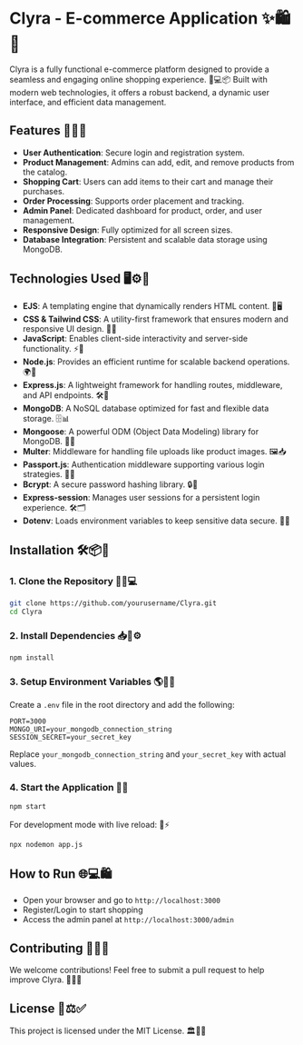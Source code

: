 # Clyra - E-commerce Application ✨🛍️🚀

Clyra is a fully functional e-commerce platform designed to provide a seamless and engaging online shopping experience. 🛒💻📦 Built with modern web technologies, it offers a robust backend, a dynamic user interface, and efficient data management.

## Features 🎯🔧🚀

- **User Authentication**: Secure login and registration system.
- **Product Management**: Admins can add, edit, and remove products from the catalog.
- **Shopping Cart**: Users can add items to their cart and manage their purchases.
- **Order Processing**: Supports order placement and tracking.
- **Admin Panel**: Dedicated dashboard for product, order, and user management.
- **Responsive Design**: Fully optimized for all screen sizes.
- **Database Integration**: Persistent and scalable data storage using MongoDB.

## Technologies Used 🖥️⚙️📡

- **EJS**: A templating engine that dynamically renders HTML content. 📝🖥️
- **CSS & Tailwind CSS**: A utility-first framework that ensures modern and responsive UI design. 🎨💡
- **JavaScript**: Enables client-side interactivity and server-side functionality. ⚡📜
- **Node.js**: Provides an efficient runtime for scalable backend operations. 🌍🚀
- **Express.js**: A lightweight framework for handling routes, middleware, and API endpoints. 🛠️📌
- **MongoDB**: A NoSQL database optimized for fast and flexible data storage. 🗄️📊
- **Mongoose**: A powerful ODM (Object Data Modeling) library for MongoDB. 🔗📂
- **Multer**: Middleware for handling file uploads like product images. 🖼️📥
- **Passport.js**: Authentication middleware supporting various login strategies. 🔐🔑
- **Bcrypt**: A secure password hashing library. 🔒🔑
- **Express-session**: Manages user sessions for a persistent login experience. 🛠️🗂️
- **Dotenv**: Loads environment variables to keep sensitive data secure. 📁🔏

## Installation 🛠️📦🚀

### 1. Clone the Repository 📂🔗💻
```bash
git clone https://github.com/yourusername/Clyra.git
cd Clyra
```

### 2. Install Dependencies 📥📜⚙️
```bash
npm install
```

### 3. Setup Environment Variables 🌎🔑🔏
Create a `.env` file in the root directory and add the following:
```plaintext
PORT=3000
MONGO_URI=your_mongodb_connection_string
SESSION_SECRET=your_secret_key
```
Replace `your_mongodb_connection_string` and `your_secret_key` with actual values.

### 4. Start the Application 🚀📡
```bash
npm start
```

For development mode with live reload: 🔄⚡
```bash
npx nodemon app.js
```

## How to Run 🌐💻🛍️
- Open your browser and go to `http://localhost:3000`
- Register/Login to start shopping
- Access the admin panel at `http://localhost:3000/admin`

## Contributing 🤝📜🚀
We welcome contributions! Feel free to submit a pull request to help improve Clyra. 🚀💡✨

## License 📜⚖️✅
This project is licensed under the MIT License. 🏛️📜✅

